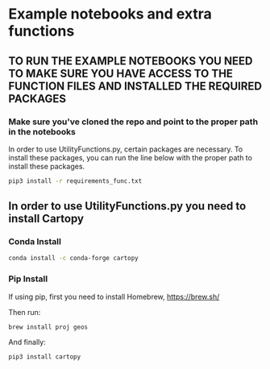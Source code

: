# Example notebooks and extra functions

## TO RUN THE EXAMPLE NOTEBOOKS YOU NEED TO MAKE SURE YOU HAVE ACCESS TO THE FUNCTION FILES AND INSTALLED THE REQUIRED PACKAGES

### Make sure you've cloned the repo and point to the proper path in the notebooks

In order to use UtilityFunctions.py, certain packages are necessary. To install these packages, you can run the line below with the proper path to install these packages. 

```bash
pip3 install -r requirements_func.txt
```

## In order to use UtilityFunctions.py you need to install Cartopy
###  Conda Install
```bash
conda install -c conda-forge cartopy
```

###  Pip Install
If using pip, first you need to install Homebrew, https://brew.sh/

Then run: 

```bash
brew install proj geos
```

And finally:

```bash
pip3 install cartopy
```
